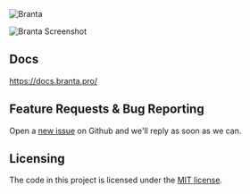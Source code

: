 <picture>
  <source media="(prefers-color-scheme: dark)" srcset="Branta/Assets/goldwhitecropped.png">
  <source media="(prefers-color-scheme: light)" srcset="Branta/Assets/goldblackcropped.jpg">
  <img alt="Branta" src="Branta/Assets/goldblackcropped.jpg">
</picture>

![Branta Screenshot](https://github.com/BrantaOps/branta-windows/assets/110685100/b2548673-3f08-46c5-8f10-428e0394e16f)


## Docs
https://docs.branta.pro/

## Feature Requests & Bug Reporting

Open a [new issue](https://github.com/BrantaOps/branta-windows/issues/new) on Github and we'll reply as soon as we can.

## Licensing

The code in this project is licensed under the [MIT license](LICENSE.txt).
